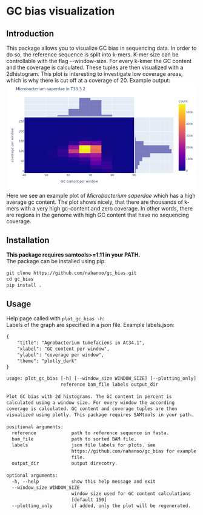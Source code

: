 # GC bias visualization

## Introduction

This package allows you to visualize GC bias in sequencing data.
In order to do so, the reference sequence is split into k-mers. K-mer size can be controllable with the flag --window-size. For every k-kmer the GC content and the coverage is calculated. These tuples are then visualized with a 2dhistogram. This plot is interesting to investigate low coverage areas,
which is why there is cut off at a coverage of 20. 
Example output:
![example plot](./example_plot.png)  
Here we see an example plot of *Microbacterium saperdae* which has a high average gc content. The plot shows nicely, that there are thousands of k-mers with a very high gc-content and zero coverage. In other words, there are regions in the genome with high GC content that have no sequencing coverage.

## Installation

**This package requires samtools>=1.11 in your PATH.**  
The package can be installed using pip.

```
git clone https://github.com/nahanoo/gc_bias.git
cd gc_bias
pip install .
```

## Usage

Help page called with `plot_gc_bias -h`:  
Labels of the graph are specified in a json file. 
Example labels.json:
```
{
    "title": "Agrobacterium tumefaciens in At34.1",
    "xlabel": "GC content per window",
    "ylabel": "coverage per window",
    "theme": "plotly_dark"
}
```
```
usage: plot_gc_bias [-h] [--window_size WINDOW_SIZE] [--plotting_only]
                    reference bam_file labels output_dir

Plot GC bias with 2d histograms. The GC content in percent is
calculated using a window size. For every window the according
coverage is calculated. GC content and coverage tuples are then
visualized using plotly. This package requires SAMtools in your path.

positional arguments:
  reference             path to reference sequence in fasta.
  bam_file              path to sorted BAM file.
  labels                json file labels for plots. see
                        https://github.com/nahanoo/gc_bias for example
                        file.
  output_dir            output direcotry.

optional arguments:
  -h, --help            show this help message and exit
  --window_size WINDOW_SIZE
                        window size used for GC content calculations
                        [default 150]
  --plotting_only       if added, only the plot will be regenerated.

```